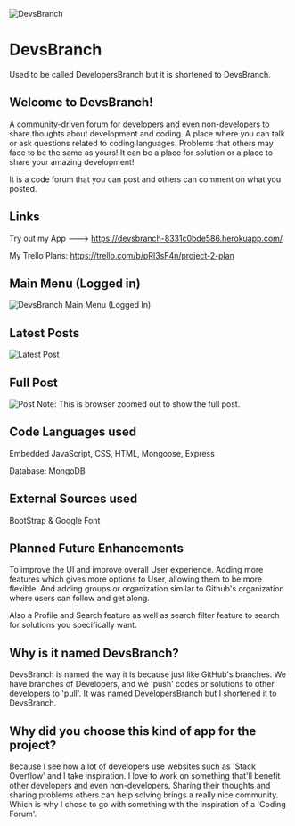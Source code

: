 ![DevsBranch](https://github.com/user-attachments/assets/7e5253bf-3ebf-414c-bba4-09fe8446ab50)
# DevsBranch

Used to be called DevelopersBranch but it is shortened to DevsBranch.

## Welcome to DevsBranch!
A community-driven forum for developers and even non-developers to share thoughts about development and coding. A place where you can talk or ask questions related to coding languages. Problems that others may face to be the same as yours! It can be a place for solution or a place to share your amazing development! 

It is a code forum that you can post and others can comment on what you posted.

## Links
Try out my App ---> https://devsbranch-8331c0bde586.herokuapp.com/

My Trello Plans: https://trello.com/b/pRI3sF4n/project-2-plan



## Main Menu (Logged in)
![DevsBranch Main Menu (Logged In)](https://github.com/user-attachments/assets/0e315b8a-397d-4a91-aebe-7daf47f4bfc9)


## Latest Posts
![Latest Post](https://github.com/user-attachments/assets/c8bfc682-10c5-4ae9-859a-6315df405633)

## Full Post
![Post](https://github.com/user-attachments/assets/3c7f8d89-54f6-4a2c-8179-8bbadd09838e)
Note: This is browser zoomed out to show the full post.

## Code Languages used
Embedded JavaScript, CSS, HTML, Mongoose, Express

Database: MongoDB

## External Sources used
BootStrap & Google Font

## Planned Future Enhancements
To improve the UI and improve overall User experience. Adding more features which gives more options to User, allowing them to be more flexible. And adding groups or organization similar to Github's organization where users can follow and get along.

Also a Profile and Search feature as well as search filter feature to search for solutions you specifically want.

## Why is it named DevsBranch?
DevsBranch is named the way it is because just like GitHub's branches. We have branches of Developers, and we 'push' codes or solutions to other developers to 'pull'. It was named
DevelopersBranch but I shortened it to DevsBranch.

## Why did you choose this kind of app for the project?
Because I see how a lot of developers use websites such as 'Stack Overflow' and I take inspiration. I love to work on something that'll benefit other developers and even non-developers. Sharing their thoughts and sharing problems others can help solving brings a really nice community. Which is why I chose to go with something with the inspiration of a 'Coding Forum'.


